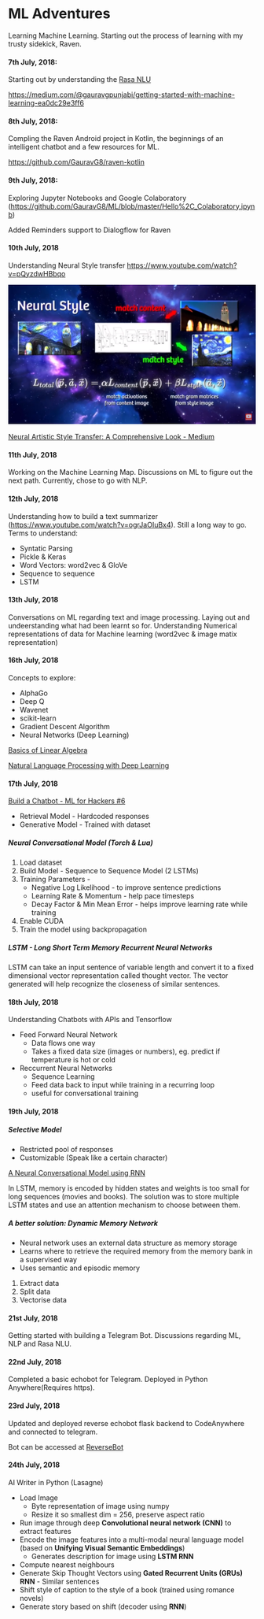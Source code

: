 # ML Adventures
Learning Machine Learning. Starting out the process of learning with my trusty sidekick, Raven.

#### 7th July, 2018: 
Starting out by understanding the [Rasa NLU](https://github.com/GauravG8/rasa_nlu)

https://medium.com/@gauravgpunjabi/getting-started-with-machine-learning-ea0dc29e3ff6

#### 8th July, 2018:
Compling the Raven Android project in Kotlin, the beginnings of an intelligent chatbot and a few resources for ML.

https://github.com/GauravG8/raven-kotlin

#### 9th July, 2018:
Exploring Jupyter Notebooks and Google Colaboratory (https://github.com/GauravG8/ML/blob/master/Hello%2C_Colaboratory.ipynb)

Added Reminders support to Dialogflow for Raven


#### 10th July, 2018
Understanding Neural Style transfer
https://www.youtube.com/watch?v=pQyzdwHBbqo

![Neural Style Transfer](https://github.com/GauravG8/ML/blob/master/neural-style-transfer/nst_2018-07-10_3.png)

[Neural Artistic Style Transfer: A Comprehensive Look - Medium](https://medium.com/artists-and-machine-intelligence/neural-artistic-style-transfer-a-comprehensive-look-f54d8649c199)

#### 11th July, 2018
Working on the Machine Learning Map. Discussions on ML to figure out the next path. Currently, chose to go with NLP.

#### 12th July, 2018
Understanding how to build a text summarizer (https://www.youtube.com/watch?v=ogrJaOIuBx4). Still a long way to go.
Terms to understand:
* Syntatic Parsing
* Pickle & Keras
* Word Vectors: word2vec & GloVe
* Sequence to sequence
* LSTM

#### 13th July, 2018
Conversations on ML regarding text and image processing. Laying out and undeerstanding what had been learnt so for. Understanding Numerical representations of data for Machine learning (word2vec & image matix representation)

#### 16th July, 2018
Concepts to explore:
* AlphaGo
* Deep Q
* Wavenet
* scikit-learn
* Gradient Descent Algorithm
* Neural Networks (Deep Learning)

[Basics of Linear Algebra](https://www.youtube.com/watch?v=kjBOesZCoqc&index=1&list=PLZHQObOWTQDPD3MizzM2xVFitgF8hE_ab)

[Natural Language Processing with Deep Learning](https://www.youtube.com/watch?v=OQQ-W_63UgQ&list=PL3FW7Lu3i5Jsnh1rnUwq_TcylNr7EkRe6)

#### 17th July, 2018
[Build a Chatbot - ML for Hackers #6](https://www.youtube.com/watch?v=5_SAroSvC0E)

* Retrieval Model - Hardcoded responses
* Generative Model - Trained with dataset

##### Neural Conversational Model (Torch & Lua)

1. Load dataset
2. Build Model - Sequence to Sequence Model (2 LSTMs)
3. Training Parameters - 
   * Negative Log Likelihood - to improve sentence predictions
   * Learning Rate & Momentum - help pace timesteps 
   * Decay Factor & Min Mean Error - helps improve learning rate while training
4. Enable CUDA
5. Train the model using backpropagation

##### LSTM - Long Short Term Memory Recurrent Neural Networks

LSTM can take an input sentence of variable length and convert it to a fixed dimensional vector representation called thought vector. The vector generated will help recognize the closeness of similar sentences.

#### 18th July, 2018
Understanding Chatbots with APIs and Tensorflow

* Feed Forward Neural Network
    * Data flows one way 
    * Takes a fixed data size (images or numbers), eg. predict if temperature is hot or cold
* Reccurrent Neural Networks
    * Sequence Learning
    * Feed data back to input while training in a recurring loop
    * useful for conversational training
    
#### 19th July, 2018
##### Selective Model
* Restricted pool of responses
* Customizable (Speak like a certain character)

 [A Neural Conversational Model using RNN](https://github.com/GauravG8/chatbot_tutorial)
 
In LSTM, memory is encoded by hidden states and weights is too small for long sequences (movies and books). The solution was to store multiple LSTM states and use an attention mechanism to choose between them.

##### A better solution: Dynamic Memory Network
* Neural network uses an external data structure as memory storage
* Learns where to retrieve the required memory from the memory bank in a supervised way
* Uses semantic and episodic memory

1. Extract data
2. Split data
3. Vectorise data

#### 21st July, 2018
Getting started with building a Telegram Bot. Discussions regarding ML, NLP and Rasa NLU.

#### 22nd July, 2018
Completed a basic echobot for Telegram. Deployed in Python Anywhere(Requires https).

#### 23rd July, 2018
Updated and deployed reverse echobot flask backend to CodeAnywhere and connected to telegram.

Bot can be accessed at [ReverseBot](https://t.me/NiohBot)

#### 24th July, 2018
AI Writer in Python (Lasagne)
* Load Image
    * Byte representation of image using numpy
    * Resize it so smallest dim = 256, preserve aspect ratio
* Run image through deep **Convolutional neural network (CNN)** to extract features
* Encode the image features into a multi-modal neural language model (based on **Unifying Visual Semantic Embeddings**)
    * Generates description for image using **LSTM RNN**
* Compute nearest neighbours
* Generate Skip Thought Vectors using **Gated Recurrent Units (GRUs) RNN** - Similar sentences
* Shift style of caption to the style of a book (trained using romance novels)
* Generate story based on shift (decoder using **RNN**)
